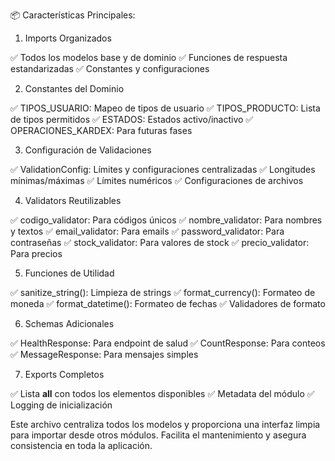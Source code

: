 📦 Características Principales:
1. Imports Organizados

✅ Todos los modelos base y de dominio
✅ Funciones de respuesta estandarizadas
✅ Constantes y configuraciones

2. Constantes del Dominio

✅ TIPOS_USUARIO: Mapeo de tipos de usuario
✅ TIPOS_PRODUCTO: Lista de tipos permitidos
✅ ESTADOS: Estados activo/inactivo
✅ OPERACIONES_KARDEX: Para futuras fases

3. Configuración de Validaciones

✅ ValidationConfig: Límites y configuraciones centralizadas
✅ Longitudes mínimas/máximas
✅ Límites numéricos
✅ Configuraciones de archivos

4. Validators Reutilizables

✅ codigo_validator: Para códigos únicos
✅ nombre_validator: Para nombres y textos
✅ email_validator: Para emails
✅ password_validator: Para contraseñas
✅ stock_validator: Para valores de stock
✅ precio_validator: Para precios

5. Funciones de Utilidad

✅ sanitize_string(): Limpieza de strings
✅ format_currency(): Formateo de moneda
✅ format_datetime(): Formateo de fechas
✅ Validadores de formato

6. Schemas Adicionales

✅ HealthResponse: Para endpoint de salud
✅ CountResponse: Para conteos
✅ MessageResponse: Para mensajes simples

7. Exports Completos

✅ Lista __all__ con todos los elementos disponibles
✅ Metadata del módulo
✅ Logging de inicialización

Este archivo centraliza todos los modelos y proporciona una interfaz limpia para importar desde otros módulos. Facilita el mantenimiento y asegura consistencia en toda la aplicación.
